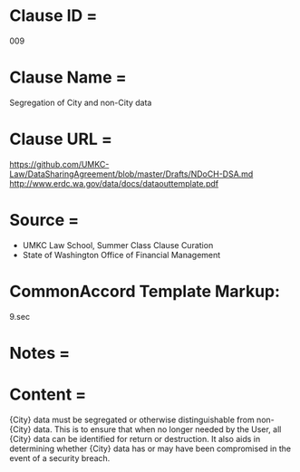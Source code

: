 # Clause ID = 
009

# Clause Name = 
Segregation of City and non-City data

# Clause URL = 
https://github.com/UMKC-Law/DataSharingAgreement/blob/master/Drafts/NDoCH-DSA.md
http://www.erdc.wa.gov/data/docs/dataouttemplate.pdf

# Source =  
* UMKC Law School, Summer Class Clause Curation
* State of Washington Office of Financial Management

# CommonAccord Template Markup:   
9.sec

# Notes = 


# Content = 
{City} data must be segregated or otherwise distinguishable from non-{City} data. This is to ensure that when no longer needed by the User, all {City} data can be identified for return or destruction. It also aids in determining whether {City} data has or may have been compromised in the event of a security breach.
